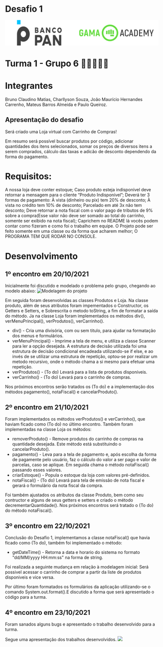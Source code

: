 # Desafio 1
<img alt="logo banco pan e gama academy" src="https://github.com/joaomhernandes/PAN-Academy/blob/main/Assets/gama-pan-academy-logo.svg" style="width: 300%, height: auto, margin-left: auto, margin-left: auto" />


# Turma 1 - Grupo 6 👩‍💻👨‍💻🚀

# Integrantes

 Bruno Claudino Matias, Charllyson Souza, João Maurício Hernandes Carrenho, Mateus Barros Almeida e Paulo Queiroz.

## Apresentação do desafio

 Será criado uma Loja virtual com Carrinho de Compras!

 Em resumo será possível buscar produtos por código, adicionar quantidades dos itens selecionados, somar os preços de diversos itens a serem comprados, cálculo das taxas e adicão de desconto dependendo da forma do pagamento.

# Requisitos:

A nossa loja deve conter estoque;
Caso produto esteja indisponível deve retornar a mensagem para o cliente “Produto Indisponível”;
Deverá ter 3 formas de pagamento: 
À vista (dinheiro ou pix) tem 20% de desconto;
À vista no crédito tem 10% de desconto;
Parcelado em até 3x não tem desconto;
Deve retornar a nota fiscal com o valor pago de tributos de 9% sobre a compra(Esse valor não deve ser somado ao total do carrinho, somente ser exibido na nota fiscal);
Caprichem no README lá vocês podem contar como fizeram e como foi o trabalho em equipe.
O Projeto pode ser feito somente em uma classe ou da forma que acharem melhor;
O PROGRAMA TEM QUE RODAR NO CONSOLE.


# Desenvolvimento

## 1º encontro em 20/10/2021

Inicialmente foi discutido e modelado o problema pelo grupo, chegando ao modelo abaixo:
<img title="Modelo para o desafio 1" src="https://github.com/joaomhernandes/Desafio1/blob/João_Maurício/assets/modelagem.svg" alt="Modelagem do projeto" style="width: 244px, height: auto, margin-left: auto, margin-left: auto"/>

Em seguida foram desenvolvidas as classes Produtos e Loja. Na classe produto, além de seus atributos foram impementados o Constructor, os Getters e Setters, e Sobrescrita o metodo toString, a fim de formatar a saída do método.
Ja na classe Loja foram implementados os métodos div(), verMenuPrincipal(), verProdutos(), verCarrinho().
 - div() - Cria uma divisória, com ou sem titulo, para ajudar na formatação dos menus e formulários.
 - verMenuPrincipal() - Imprime a tela de menu, e utiliza a classe Scanner para ler a opção desejada. A estrutura de decisão utilizada foi uma estrutura de decisão condicional encadeada utilizando-se if else, e ao invés de se utilizar uma estrutura de repetição, optou-se por realizar um metodo recursivo, onde o método chama a si mesmo para efetuar uma repetição. 
 - verProdutos() - (To do) Levará para a lista de produtos disponíveis.
 - verCarrinho() - (To do) Levará para o carrinho de compras.

Nos próximos encontros serão tratados os (To do) e a implementação dos métodos pagamento(), notaFiscal() e cancelarProduto(). 

## 2º encontro em 21/10/2021

Foram implementados os métodos verProdutos() e verCarrinho(), que haviam ficado como (To do) no último encontro. Também foram implementadas na classe Loja os métodos:

- removerProduto() - Remove produtos do carrinho de compras na quantidade desejada. Este método está substituindo o cancelarProduto().  
- pagamento() - Leva para a tela de pagamento e, após escolha da forma de pagamente pelo usuário, faz o cálculo do valor a ser pago e valor de parcelas, caso se aplique. Em seguida chama o método notaFiscal() passando esses valores.
- criarEstoque() - Popula o estoque da loja com valores pré-definidos.
- notaFiscal() - (To do) Levará para tela de emissão de nota fiscal e gerará o formulário da nota fiscal da compra.

Foi também ajustados os atributos da classe Produto, bem como seu contructor e alguns de seus getters e setters e criado o método decrementarQuantidade().
Nos próximos encontros será tratado o (To do) do método notaFiscal().

## 3º encontro em 22/10/2021

Conclusão do Desafio 1, implementamos a classe notaFiscal() que havia ficado como (To do), também foi implementado o método:

- getDateTime() - Retorna a data e horario do sistema no formato "dd/MM/yyyy HH:mm:ss" na forma de string.

Foi realizada a seguinte mudança em relação à modelagem inicial: Será possivel acessar o carrinho de comprar a partir da liste de produtos disponiveis e vice versa.

Por último foram formatados os formulários da aplicação utilizando-se o comando System.out.format().E discutido a forma que será apresentado o código para a turma.

## 4º encontro em 23/10/2021

Foram sanados alguns bugs e apresentado o trabalho desenvolvido para a turma.

Segue uma apresentação dos trabalhos desenvolvidos.
![](https://youtu.be/ZGikDQFwWDc)






